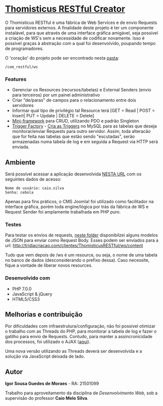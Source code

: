 # [Thomisticus RESTful Creator](http://tridiacriacao.com/clientes/ThomisticusRESTful/administrator/index.php?option=com_restful)

O Thomisticus RESTful é uma fábrica de Web Services e de envio Requests para servidores externos. A finalidade deste projeto é ter um componente instalável, para que através de uma interface gráfica amigável, seja possível a criação de WS's sem a necessidade de codificar novamente.
Isso é possível graças à abstração com a qual foi desenvolvido, poupando tempo de programadores.

O 'coração' do projeto pode ser encontrado nesta [pasta](https://github.com/Uniceub-Web-Development-2016-2/Igor-Moraes/tree/master/com_restful/ws):
```
/com_restful/ws
```

### Features
* Gerenciar os Resources (recursos/tabelas) e External Senders (envio para terceiros) por um painel administrativo
* Criar "de/paras" de campos para o relacionamento entre dois servidores
* Informar qual tipo de privilégio tal Resource terá [GET = Read | POST = Insert| PUT = Update | DELETE = Delete]
* [Mini-framework](https://github.com/Uniceub-Web-Development-2016-2/Igor-Moraes/tree/master/com_restful/ws/database) para CRUD, utilizando PDO e padrão Singleton
* [Trigger Factory](https://github.com/Uniceub-Web-Development-2016-2/Igor-Moraes/blob/master/com_restful/ws/database/Trigger.php) - [Cria as Triggers](https://github.com/Uniceub-Web-Development-2016-2/Igor-Moraes/blob/master/com_restful/administrator/models/externalsender.php#L214) no MySQL para as tabelas que deseja monitorar/enviar Requests para outro servidor. Assim, toda alteracão que for feita nas tabelas que estão sendo "escutadas", serão armazenadas numa tabela de log e em seguida a Request via HTTP será enviada.

## Ambiente

Será possível acessar a aplicação desenvolvida [NESTA URL](http://tridiacriacao.com/clientes/ThomisticusRESTful/administrator/index.php?option=com_restful) com os seguintes dados de acesso:
```
Nome de usuário: caio.silva
Senha: cebola
```
Apenas para fins práticos, o CMS Joomla! foi utilizado como facilitador na interface gráfica, porém toda engine/lógica por trás da fábrica de WS e Request Sender foi amplamente trabalhada em PHP puro.

### Testes
Para testar os envios de requests, [neste folder](https://github.com/Uniceub-Web-Development-2016-2/Igor-Moraes/tree/master/com_restful/ws/tests) disponibilzei alguns modelos de JSON para enviar como Request Body.
Esses podem ser enviados para a url: http://tridiacriacao.com/clientes/ThomisticusRESTful/ws/content

Tudo que vem depois de /ws é um resource, ou seja, o nome de uma tabela no banco de dados (desconsiderando o prefixo dessa). Caso necessite, fique a vontade de liberar novos resources.

### Desenvolvido com

* PHP 7.0.0
* JavaScript & jQuery
* HTML5/CSS3

## Melhorias e contribuição

Por dificuldades com infraestrutura/configuração, não foi possível otimizar o trabalho com as Threads do PHP, para monitorar a tabela de log e fazer o gatilho para envio de Requests. Contudo, para manter a assincronicidade dos processos, foi utilizado o AJAX ([aqui](https://github.com/Uniceub-Web-Development-2016-2/Igor-Moraes/blob/master/com_restful/media/js/logtable.js)).

Uma nova versão utilizando as Threads deverá ser desenvolvida e a solução via JavaScript deixada de lado.

## Autor

**Igor Sousa Guedes de Moraes** - RA: 21501099

Trabalho para aproveitamento da disciplina de *Desenvolvimento Web*, sob a supervisão do professor **Caio Melo Silva**.

